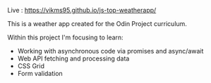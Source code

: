 Live : https://vikms95.github.io/js-top-weatherapp/

This is a weather app created for the Odin Project curriculum.

Within this project I'm focusing to learn:

- Working with asynchronous code via promises and async/await
- Web API fetching and processing data
- CSS Grid
- Form validation
